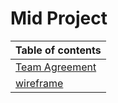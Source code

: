 # Mid Project

|Table of contents                                                                           |
|--------------------------------------------------------------------------------------------|
|[Team Agreement](https://github.com/Mohammad-Keath/midProject/blob/main/Team%20Agreement.md)|
|[wireframe](./wireframe.md)|
